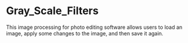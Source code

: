 # Gray_Scale_Filters
This image processing for photo editing software allows users to load an image, apply some changes to the image, and then save it again.
